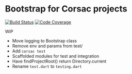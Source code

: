 # Bootstrap for Corsac projects

[![Build Status](https://travis-ci.org/corsac-dart/bootstrap.svg?branch=master)](https://travis-ci.org/corsac-dart/bootstrap)
[![Code Coverage](https://codecov.io/github/corsac-dart/bootstrap/coverage.svg?branch=master)](https://codecov.io/github/corsac-dart/bootstrap?branch=master)

WIP

* Move logging to Bootstrap class
* Remove env and params from test/
* Add `corsac test`
* Scaffolded modules for test and integration
* Have findProjectRoot() return Directory.current
* Rename `test.dart` to `testing.dart`
